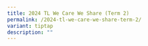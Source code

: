 ```yaml
---
title: 2024 TL We Care We Share (Term 2)
permalink: /2024-tl-we-care-we-share-term-2/
variant: tiptap
description: ""
---
```

